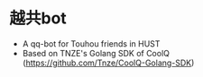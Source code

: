 # 越共bot
* A qq-bot for Touhou friends in HUST
* Based on TNZE's Golang SDK of CoolQ (https://github.com/Tnze/CoolQ-Golang-SDK)
